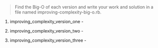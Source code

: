 > Find the Big-O of each version and write your work and solution in a file named improving-complexity-big-o.rb.

1. improving_complexity_version_one -

2. improving_complexity_version_two -

3. improving_complexity_version_three -

